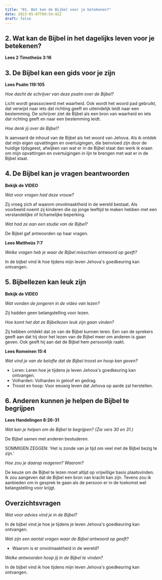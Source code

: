 ```yaml
---
title: "01. Wat kan de Bijbel voor je betekenen?"
date: 2023-05-07T09:54:42Z
draft: false
---
```


## 2. Wat kan de Bijbel in het dagelijks leven voor je betekenen?

**Lees 2 Timotheüs 3:16**

## 3. De Bijbel kan een gids voor je zijn

**Lees Psalm 119:105**

_Hoe dacht de schrijver van deze psalm over de Bijbel?_

Licht wordt geassocieerd met waarheid. Ook wordt het woord pad gebruikt, dat verwijst naar
iets dat richting geeft en uiteindelijk leidt naar een bestemming. De schrijver ziet de Bijbel als een bron van
waarheid en iets dat richting geeft en naar een bestemming leidt.

_Hoe denk jij over de Bijbel?_

Ik aanvaard de inhoud van de Bijbel als het woord van Jehova. Als ik ontdek dat mijn eigen opvattingen en overtuigingen,
die beinvloed zijn door de huidige tijdsgeest, afwijken van wat er in de Bijbel staat dan werk ik eraan om mijn
opvattingen en overtuigingen in lijn te brengen met wat er in de Bijbel staat.

## 4. De Bijbel kan je vragen beantwoorden

**Bekijk de VIDEO**

_Wat voor vragen had deze vrouw?_

Zij vroeg zich af waarom onvolmaaktheid in de wereld bestaat. Als voorbeeld noemt zij kinderen die op jonge leeftijd te
maken hebben met een verstandelijke of lichamelijke beperking.

_Wat had ze aan een studie van de Bijbel?_

De Bijbel gaf antwoorden op haar vragen.

**Lees Mattheüs 7:7**

_Welke vragen heb je waar de Bijbel misschien antwoord op geeft?_

In de bijbel vind ik hoe tijdens mijn leven Jehova's goedkeuring kan ontvangen.

## 5. Bijbellezen kan leuk zijn

**Bekijk de VIDEO**

_Wat vonden de jongeren in de video van lezen?_

Zij hadden geen belangstelling voor lezen.

_Hoe komt het dat ze Bijbellezen leuk zijn gaan vinden?_

Zij hebben ontdekt dat ze van de Bijbel kunnen leren. Een van de sprekers geeft aan dat hij door het lezen
van de Bijbel meer om anderen is gaan geven. Ook geeft hij aan dat de Bijbel hem persoonlijk raakt.

**Lees Romeinen 15:4**

_Wat vind je van de belofte dat de Bijbel troost en hoop kan geven?_

- Leren: Leren hoe je tijdens je leven Jehova's goedkeuring kan ontvangen.
- Volharden: Volharden in geloof en gedrag.
- Troost en hoop: Voor eeuwig leven dat Jehova op aarde zal herstellen.

## 6. Anderen kunnen je helpen de Bijbel te begrijpen

**Lees Handelingen 8:26-31**

_Wat kan je helpen om de Bijbel te begrijpen? (Zie vers 30 en 31.)_

De Bijbel samen met anderen bestuderen.

SOMMIGEN ZEGGEN: ‘Het is zonde van je tijd om veel met de Bijbel bezig te zijn.’

_Hoe zou je daarop reageren? Waarom?_

De keuze om de Bijbel te lezen moet altijd op vrijwillige basis plaatsvinden. Ik zou aangeven dat de Bijbel een
bron van kracht kan zijn. Tevens zou ik aanbieden om in gesprek te gaan als de persoon er in de toekomst wel
belangstelling voor krijgt.

## Overzichtsvragen

_Wat voor advies vind je in de Bijbel?_

In de bijbel vind je hoe je tijdens je leven Jehova's goedkeuring kan ontvangen.

_Wat zijn een aantal vragen waar de Bijbel antwoord op geeft?_

- Waarom is er onvolmaaktheid in de wereld?

_Welke antwoorden hoop jij in de Bijbel te vinden?_

In de bijbel vind ik hoe tijdens mijn leven Jehova's goedkeuring kan ontvangen.
